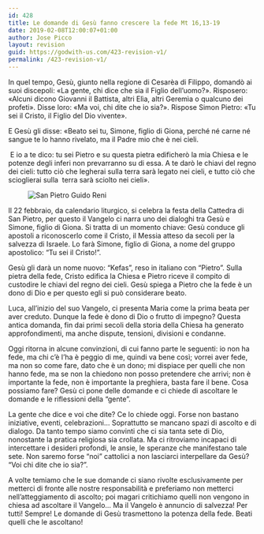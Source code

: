 ```yaml
---
id: 428
title: Le domande di Gesù fanno crescere la fede Mt 16,13-19
date: 2019-02-08T12:00:07+01:00
author: Jose Picco
layout: revision
guid: https://godwith-us.com/423-revision-v1/
permalink: /423-revision-v1/
---
```

In quel tempo, Gesù, giunto nella regione di Cesarèa di Filippo, domandò ai suoi discepoli: «La gente, chi dice che sia il Figlio dell’uomo?». Risposero: «Alcuni dicono Giovanni il Battista, altri Elìa, altri Geremìa o qualcuno dei profeti».&nbsp;Disse loro: «Ma voi, chi dite che io sia?». Rispose Simon Pietro: «Tu sei il Cristo, il Figlio del Dio vivente».

E Gesù gli disse: «Beato sei tu, Simone, figlio di Giona, perché né carne né sangue te lo hanno rivelato, ma il Padre mio che è nei cieli.

&nbsp;E io a te dico: tu sei Pietro e su questa pietra edificherò la mia Chiesa e le potenze degli inferi non prevarranno su di essa. A te darò le chiavi del regno dei cieli: tutto ciò che legherai sulla terra sarà legato nei cieli, e tutto ciò che scioglierai sulla &nbsp;terra sarà sciolto nei cieli».<figure class="wp-block-image">

<img src="https://godwith-us.com/wp-content/uploads/2019/02/San-Pietro.jpg" alt="San Pietro Guido Reni" class="wp-image-425" srcset="https://incercadidio.com/wp-content/uploads/2019/02/San-Pietro.jpg 615w, https://incercadidio.com/wp-content/uploads/2019/02/San-Pietro-300x184.jpg 300w" sizes="(max-width: 615px) 100vw, 615px" /> </figure> 

Il 22 febbraio, da calendario liturgico, si celebra la festa della Cattedra di San Pietro, per questo il Vangelo ci narra uno dei dialoghi tra Gesù e Simone, figlio di Giona. Si tratta di un momento chiave: Gesù conduce gli apostoli a riconoscerlo come il Cristo, il Messia atteso da secoli per la salvezza di Israele. Lo farà Simone, figlio di Giona, a nome del gruppo apostolico: “Tu sei il Cristo!”. 

Gesù gli darà un nome nuovo: “Kefas”, reso in italiano con “Pietro”. Sulla pietra della fede, Cristo edifica la Chiesa e Pietro riceve il compito di custodire le chiavi del regno dei cieli. Gesù spiega a Pietro che la fede è un dono di Dio e per questo egli si può considerare beato.

Luca, all’inizio del suo Vangelo, ci presenta Maria come la prima beata per aver creduto. Dunque la fede è dono di Dio o frutto di impegno? Questa antica domanda, fin dai primi secoli della storia della Chiesa ha generato approfondimenti, ma anche dispute, tensioni, divisioni e condanne.

Oggi ritorna in alcune convinzioni, di cui fanno parte le seguenti: io non ha fede, ma chi c’è l’ha è peggio di me, quindi va bene così; vorrei aver fede, ma non so come fare, dato che è un dono; mi dispiace per quelli che non hanno fede, ma se non la chiedono non posso pretendere che arrivi; non è importante la fede, non è importante la preghiera, basta fare il bene. Cosa possiamo fare? Gesù ci pone delle domande e ci chiede di ascoltare le domande e le riflessioni della “gente”.

La gente che dice e voi che dite? Ce lo chiede oggi. Forse non bastano iniziative, eventi, celebrazioni… Soprattutto se mancano spazi di ascolto e di dialogo. Da tanto tempo siamo convinti che ci sia tanta sete di Dio, nonostante la pratica religiosa sia crollata. Ma ci ritroviamo incapaci di intercettare i desideri profondi, le ansie, le speranze che manifestano tale sete. Non saremo forse “noi” cattolici a non lasciarci interpellare da Gesù? “Voi chi dite che io sia?”.

A volte temiamo che le sue domande ci siano rivolte esclusivamente per metterci di fronte alle nostre responsabilità e preferiamo non metterci nell’atteggiamento di ascolto; poi magari critichiamo quelli non vengono in chiesa ad ascoltare il Vangelo… Ma il Vangelo è annuncio di salvezza! Per tutti! Sempre! Le domande di Gesù trasmettono la potenza della fede. Beati quelli che le ascoltano!